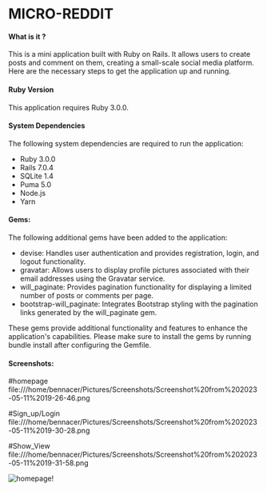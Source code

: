 # MICRO-REDDIT

#### What is it ?
This is a mini application built with Ruby on Rails. It allows users to create posts and comment on them, creating a small-scale social media platform. Here are the necessary steps to get the application up and running.

#### Ruby Version

This application requires Ruby 3.0.0.

#### System Dependencies

The following system dependencies are required to run the application:

- Ruby 3.0.0
- Rails 7.0.4
- SQLite 1.4
- Puma 5.0
- Node.js
- Yarn

#### Gems:

The following additional gems have been added to the application:
- devise: Handles user authentication and provides registration, login, and logout functionality.
- gravatar: Allows users to display profile pictures associated with their email addresses using the Gravatar service.
- will_paginate: Provides pagination functionality for displaying a limited number of posts or comments per page.
- bootstrap-will_paginate: Integrates Bootstrap styling with the pagination links generated by the will_paginate gem.

These gems provide additional functionality and features to enhance the application's capabilities.
Please make sure to install the gems by running bundle install after configuring the Gemfile.

#### Screenshots:

#homepage
file:///home/bennacer/Pictures/Screenshots/Screenshot%20from%202023-05-11%2019-26-46.png

#Sign_up/Login
file:///home/bennacer/Pictures/Screenshots/Screenshot%20from%202023-05-11%2019-30-28.png

#Show_View
file:///home/bennacer/Pictures/Screenshots/Screenshot%20from%202023-05-11%2019-31-58.png

![homepage!](/home/bennacer/Pictures/Screenshots/homepage.png)




